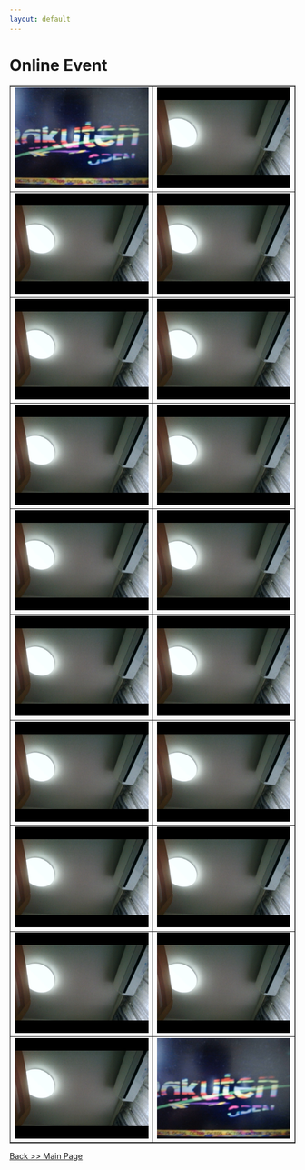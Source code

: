 ```yaml
---
layout: default
---
```


# Online Event

<table border="1">
<tr>
<td><img src="https://github.com/ugokuhikari/photo/blob/master/online1/online1.jpg?raw=true" width="320"></td>
<td><img src="https://github.com/ugokuhikari/photo/blob/master/online1/online2.jpg?raw=true" width="320"></td>
</tr>
<tr>
<td><img src="https://github.com/ugokuhikari/photo/blob/master/online1/online3.jpg?raw=true" width="320"></td>
<td><img src="https://github.com/ugokuhikari/photo/blob/master/online1/online4.jpg?raw=true" width="320"></td>
</tr>
<tr>
<td><img src="https://github.com/ugokuhikari/photo/blob/master/online1/online5.jpg?raw=true" width="320"></td>
<td><img src="https://github.com/ugokuhikari/photo/blob/master/online1/online6.jpg?raw=true" width="320"></td>
</tr>

<tr>
<td><img src="https://github.com/ugokuhikari/photo/blob/master/online1/online7.jpg?raw=true" width="320"></td>
<td><img src="https://github.com/ugokuhikari/photo/blob/master/online1/online8.jpg?raw=true" width="320"></td>
</tr>

<tr>
<td><img src="https://github.com/ugokuhikari/photo/blob/master/online1/online9.jpg?raw=true" width="320"></td>
<td><img src="https://github.com/ugokuhikari/photo/blob/master/online1/online10.jpg?raw=true" width="320"></td>
</tr>
<tr>
<td><img src="https://github.com/ugokuhikari/photo/blob/master/online1/online11.jpg?raw=true" width="320"></td>
<td><img src="https://github.com/ugokuhikari/photo/blob/master/online1/online12.jpg?raw=true" width="320"></td>
</tr>
<tr>
<td><img src="https://github.com/ugokuhikari/photo/blob/master/online1/online13.jpg?raw=true" width="320"></td>
<td><img src="https://github.com/ugokuhikari/photo/blob/master/online1/online14.jpg?raw=true" width="320"></td>
</tr>
<tr>
<td><img src="https://github.com/ugokuhikari/photo/blob/master/online1/online15.jpg?raw=true" width="320"></td>
<td><img src="https://github.com/ugokuhikari/photo/blob/master/online1/online16.jpg?raw=true" width="320"></td>
</tr>

<tr>
<td><img src="https://github.com/ugokuhikari/photo/blob/master/online1/online17.jpg?raw=true" width="320"></td>
<td><img src="https://github.com/ugokuhikari/photo/blob/master/online1/online18.jpg?raw=true" width="320"></td>
</tr>

<tr>
<td><img src="https://github.com/ugokuhikari/photo/blob/master/online1/online19.jpg?raw=true" width="320"></td>
<td><img src="https://github.com/ugokuhikari/photo/blob/master/online1/online20.jpg?raw=true" width="320"></td>
</tr>
</table>



[Back >> Main Page](./)

